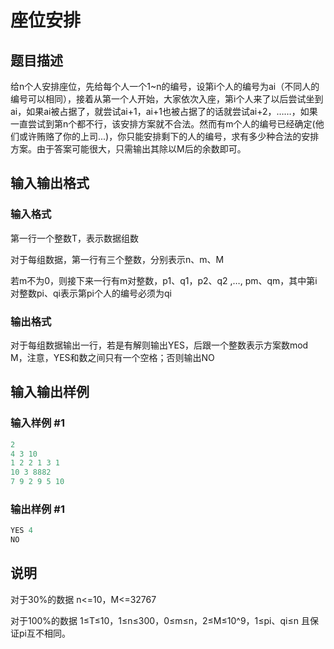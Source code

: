 # 座位安排

## 题目描述

给n个人安排座位，先给每个人一个1~n的编号，设第i个人的编号为ai（不同人的编号可以相同），接着从第一个人开始，大家依次入座，第i个人来了以后尝试坐到ai，如果ai被占据了，就尝试ai+1，ai+1也被占据了的话就尝试ai+2，……，如果一直尝试到第n个都不行，该安排方案就不合法。然而有m个人的编号已经确定(他们或许贿赂了你的上司...)，你只能安排剩下的人的编号，求有多少种合法的安排方案。由于答案可能很大，只需输出其除以M后的余数即可。

## 输入输出格式

### 输入格式

第一行一个整数T，表示数据组数

对于每组数据，第一行有三个整数，分别表示n、m、M

若m不为0，则接下来一行有m对整数，p1、q1，p2、q2 ,…, pm、qm，其中第i对整数pi、qi表示第pi个人的编号必须为qi

### 输出格式

对于每组数据输出一行，若是有解则输出YES，后跟一个整数表示方案数mod M，注意，YES和数之间只有一个空格；否则输出NO

## 输入输出样例

### 输入样例 #1

```cpp
2
4 3 10
1 2 2 1 3 1
10 3 8882
7 9 2 9 5 10

```
### 输出样例 #1

```cpp
YES 4
NO

```
## 说明

对于30%的数据 n<=10，M<=32767

对于100%的数据 1≤T≤10，1≤n≤300，0≤m≤n，2≤M≤10^9，1≤pi、qi≤n 且保证pi互不相同。


